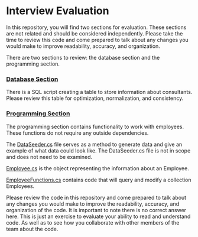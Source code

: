 # Interview Evaluation

In this repository, you will find two sections for evaluation. These sections are not related and should be considered independently. Please take the time to review this code and come prepared to talk about any changes you would make to improve readability, accuracy, and organization.

There are two sections to review: the database section and the programming section.
### [Database Section](https://github.com/streck-it/InterviewEvaluation/tree/main/DatabaseSection)
There is a SQL script creating a table to store information about consultants.  Please review this table for optimization, normalization, and consistency.
    
### [Programming Section](https://github.com/streck-it/InterviewEvaluation/tree/main/ProgrammingSection)
The programming section contains functionality to work with employees. These functions do not require any outside dependencies.  

The [DataSeeder.cs](https://github.com/streck-it/InterviewEvaluation/blob/main/ProgrammingSection/DataSeeder.cs) file serves as a method to generate data and give an example of what data could look like.  The DataSeeder.cs file is not in scope and does not need to be examined.

[Employee.cs](https://github.com/streck-it/InterviewEvaluation/blob/main/ProgrammingSection/Employee.cs) is the object representing the information about an Employee.

[EmployeeFunctions.cs](https://github.com/streck-it/InterviewEvaluation/blob/main/ProgrammingSection/EmployeeFunctions.cs) contains code that will query and modify a collection Employees.

Please review the code in this repository and come prepared to talk about any changes you would make to improve the readability, accuracy, and organization of the code. It is important to note there is no correct answer here. This is just an exercise to evaluate your ability to read and understand code.  As well as to see how you collaborate with other members of the team about the code.
